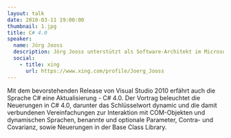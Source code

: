 ```yaml
---
layout: talk
date: 2010-03-11 19:00:00
thumbnail: 1.jpg
title: C# 4.0
speaker:
  name: Jörg Jooss
  description: Jörg Jooss unterstützt als Software-Architekt im Microsoft Technology Center (MTC) in München Microsoft-Kunden und -Partner beim Entwurf und der Erstellung .NET-basierter Lösungen. Zu seinen Interessensschwerpunkten zählen die Entwicklung verteilter Anwendungen, Entwurfsmuster und Entwicklungsmethoden. Bevor er im Jahr 2005 zu Microsoft kam, war er über viele Jahre als Technologie-Berater für eine international führende Unternehmensberatung tätig.
  social:
    - title: xing
      url: https://www.xing.com/profile/Joerg_Jooss
---                        
```

Mit dem bevorstehenden Release von Visual Studio 2010 erfährt auch die Sprache C# eine Aktualisierung - C# 4.0. Der Vortrag beleuchtet die Neuerungen in C# 4.0, darunter das Schlüsselwort dynamic und die damit verbundenen Vereinfachungen zur Interaktion mit COM-Objekten und dynamischen Sprachen, benannte und optionale Parameter, Contra- und Covarianz, sowie Neuerungen in der Base Class Library.